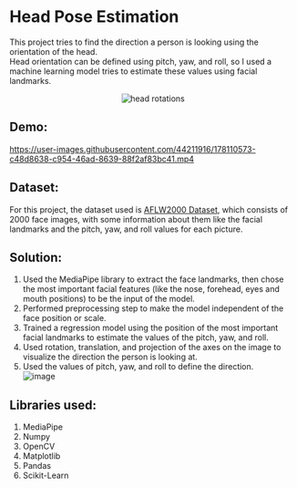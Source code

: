 # Head Pose Estimation
This project tries to find the direction a person is looking using the orientation of the head.  
Head orientation can be defined using pitch, yaw, and roll, so I used a machine learning model tries to estimate these values using facial landmarks.
<p align="center"> <img alt="head rotations" src="https://user-images.githubusercontent.com/44211916/177429857-0021ef17-c7bd-4584-874e-e3e8a5ccbf85.png"></p>

## Demo:
https://user-images.githubusercontent.com/44211916/178110573-c48d8638-c954-46ad-8639-88f2af83bc41.mp4


## Dataset:  
For this project, the dataset used is <a href=http://www.cbsr.ia.ac.cn/users/xiangyuzhu/projects/3DDFA/Database/AFLW2000-3D.zip>AFLW2000 Dataset</a>, which consists of 2000 face images, with some information about them like the facial landmarks and the pitch, yaw, and roll values for each picture.

## Solution:
1. Used the MediaPipe library to extract the face landmarks, then chose the most important facial features (like the nose, forehead, eyes and mouth positions) to be the input of the model.
2. Performed preprocessing step to make the model independent of the face position or scale.
3. Trained a regression model using the position of the most important facial landmarks to estimate the values of the pitch, yaw, and roll.
4. Used rotation, translation, and projection of the axes on the image to visualize the direction the person is looking at.
5. Used the values of pitch, yaw, and roll to define the direction.  
![image](https://user-images.githubusercontent.com/44211916/178109988-79c72995-fdc3-4a96-a8be-10b9288d21aa.png)


## Libraries used:
1. MediaPipe
2. Numpy
3. OpenCV
4. Matplotlib
5. Pandas
6. Scikit-Learn
